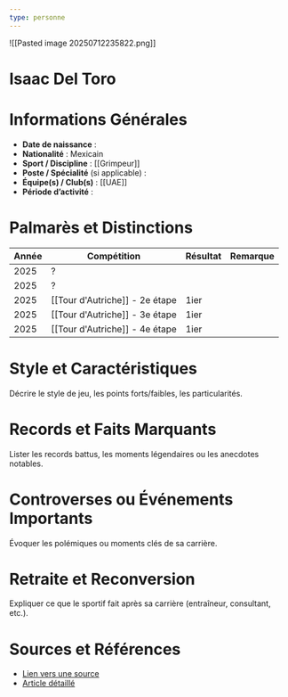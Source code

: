 ```yaml
---
type: personne
---
```

![[Pasted image 20250712235822.png]]
# Isaac Del Toro

# Informations Générales
- **Date de naissance** :  
- **Nationalité** :  Mexicain
- **Sport / Discipline** :  [[Grimpeur]]
- **Poste / Spécialité** (si applicable) :  
- **Équipe(s) / Club(s)** :  [[UAE]]
- **Période d’activité** :  

# Palmarès et Distinctions
| Année | Compétition                    | Résultat | Remarque |
| ----- | ------------------------------ | -------- | -------- |
| 2025  | ?                              |          |          |
| 2025  | ?                              |          |          |
| 2025  | [[Tour d'Autriche]] - 2e étape | 1ier     |          |
| 2025  | [[Tour d'Autriche]] - 3e étape | 1ier     |          |
| 2025  | [[Tour d'Autriche]] - 4e étape | 1ier     |          |

# Style et Caractéristiques
Décrire le style de jeu, les points forts/faibles, les particularités.

# Records et Faits Marquants
Lister les records battus, les moments légendaires ou les anecdotes notables.

# Controverses ou Événements Importants
Évoquer les polémiques ou moments clés de sa carrière.

# Retraite et Reconversion
Expliquer ce que le sportif fait après sa carrière (entraîneur, consultant, etc.).

# Sources et Références
- [Lien vers une source](#)
- [Article détaillé](#)
